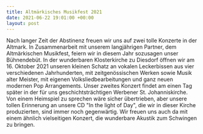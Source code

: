 ```yaml
---
title: Altmärkisches Musikfest 2021
date: 2021-06-22 19:01:00 +00:00
layout: post
---
```


Nach langer Zeit der Abstinenz freuen wir uns auf zwei tolle Konzerte in der Altmark. In Zusammenarbeit mit unserem langjährigen Partner, dem Altmärkischen Musikfest, feiern wir in diesem Jahr sozusagen unser Bühnendebüt. In der wunderbaren Klosterkirche zu Diesdorf öffnen wir am 16. Oktober 2021 unseren kleinen Schatz an vokalen Leckerbissen aus vier verschiedenen Jahrhunderten, mit zeitgenössischen Werken sowie Musik alter Meister, mit eigenen Volksliedbearbeitungen und ganz neuen modernen Pop Arrangements. 
Unser zweites Konzert findet am einen Tag später in der für uns geschichtsträchtigen Werbener St. Johanniskirche. Von einem Heimspiel zu sprechen wäre sicher übertrieben, aber unsere tollen Erinnerung an unsere CD "In the light of Day", die wir in dieser Kirche produzierten, sind immer noch gegenwärtig. Wir freuen uns auch da mit einem ähnlich vielseitigen Konzert, die wunderbare Akustik zum Schwingen zu bringen. 


